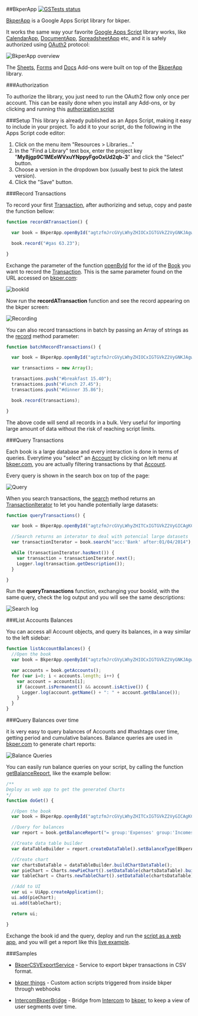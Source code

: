[bkper]: http://about.bkper.com/
[bkper.com]: https://www.bkper.com

[Intercom]: https://www.intercom.io/

[Google Apps Script]: https://developers.google.com/apps-script/
[OAuth2]: http://oauth.net/
[authorization script]: https://script.google.com/macros/s/AKfycbz8F5FGTTW72pQBfDvGjEB4eglVmOfhG_a9Qb3EXYjVo5IICg/exec

[BkperApp]: http://developers.bkper.com/docs/BkperApp
[Book]: http://developers.bkper.com/docs/BkperApp/Book.html
[Account]: http://developers.bkper.com/docs/BkperApp/Account.html
[Transaction]: http://developers.bkper.com/docs/BkperApp/Transaction.html
[TransactionIterator]: http://developers.bkper.com/docs/BkperApp/TransactionIterator.html

[record]: http://developers.bkper.com/docs/BkperApp/Book.html#record
[search]: http://developers.bkper.com/docs/BkperApp/Book.html#search
[openById]: http://developers.bkper.com/docs/BkperApp/global.html#openById
[getBalanceReport]: http://developers.bkper.com/docs/BkperApp/Book.html#getBalanceReport

[CalendarApp]: https://developers.google.com/apps-script/reference/calendar/calendar-app
[DocumentApp]: https://developers.google.com/apps-script/reference/document/document-app
[SpreadsheetApp]: https://developers.google.com/apps-script/reference/spreadsheet/spreadsheet-app

[Sheets]: https://chrome.google.com/webstore/detail/bkper/cgjnibofbefehaeeadeomaffglgfpkfl
[Docs]: https://chrome.google.com/webstore/detail/bkper/cdialfondjmoflglobnohjcbicdhcaaj
[Forms]: https://chrome.google.com/webstore/detail/bkper/hfhnjepoehncolldclpdddgccibbpeda

##BkperApp [![GSTests status](http://gs-tests-status.appspot.com/badge.svg?project=BkperApp&organization=bkper)](https://script.google.com/macros/s/AKfycbyWJJFIwoqnNudRMGse18qVNWw5aa7g03-iLmL_rjqO8mg-MjI/exec?project=BkperApp&organization=bkper)

[BkperApp] is a Google Apps Script library for bkper.

It works the same way your favorite [Google Apps Script] library works, like [CalendarApp], [DocumentApp], [SpreadsheetApp] etc, and it is safely authorized using [OAuth2] protocol:

![BkperApp overview](http://developers.bkper.com/images/docs/BkperApp-overview.png)

The [Sheets], [Forms] and [Docs] Add-ons were built on top of the [BkperApp] library.



###Authorization

To authorize the library, you just need to run the OAuth2 flow only once per account. This can be easily done when you install any Add-ons, or by clicking and running this [authorization script]



###Setup
This library is already published as an Apps Script, making it easy to include in your project. To add it to your script, do the following in the Apps Script code editor:

1. Click on the menu item "Resources > Libraries..."
2. In the "Find a Library" text box, enter the project key "**My8jgp9C1MEeWVxuYNppyFgoOxUd2qb-3**" and click the "Select" button.
3. Choose a version in the dropdown box (usually best to pick the latest version).
4. Click the "Save" button.



###Record Transactions

To record your first [Transaction], after authorizing and setup, copy and paste the function bellow:

```javascript
function recordATransaction() {

  var book = BkperApp.openById("agtzfmJrcGVyLWhyZHIOCxIGTGVkZ2VyGNKJAgw");

  book.record("#gas 63.23");

}
```
Exchange the parameter of the function [openById] for the id of the [Book] you want to record the [Transaction]. This is the same parameter found on the URL accessed on [bkper.com]:

![bookId](http://developers.bkper.com/images/docs/bookId.png)

Now run the **recordATransaction** function and see the record appearing on the bkper screen:

![Recording](http://developers.bkper.com/images/docs/recording.png)


You can also record transactions in batch by passing an Array of strings as the [record] method parameter:

```javascript
function batchRecordTransactions() {

  var book = BkperApp.openById("agtzfmJrcGVyLWhyZHIOCxIGTGVkZ2VyGNKJAgw");

  var transactions = new Array();

  transactions.push("#breakfast 15.40");
  transactions.push("#lunch 27.45");
  transactions.push("#dinner 35.86");

  book.record(transactions);

}
```
The above code will send all records in a bulk. Very useful for importing large amount of data without the risk of reaching script limits.





###Query Transactions

Each book is a large database and every interaction is done in terms of queries. Everytime you "select" an [Account] by clicking on left menu at [bkper.com], you are actually filtering transactions by that [Account].

Every query is shown in the search box on top of the page:

![Query](http://developers.bkper.com/images/docs/query.png)

When you search transactions, the [search] method returns an [TransactionIterator] to let you handle potentially large datasets:

```javascript
function queryTransactions() {

  var book = BkperApp.openById("agtzfmJrcGVyLWhyZHITCxIGTGVkZ2VyGICAgKCtg6MLDA");

  //Search returns an interator to deal with potencial large datasets
  var transactionIterator = book.search("acc:'Bank' after:01/04/2014");

  while (transactionIterator.hasNext()) {
    var transaction = transactionIterator.next();
    Logger.log(transaction.getDescription());
  }

}
```

Run the **queryTransactions** function, exchanging your bookId, with the same query, check the log output and you will see the same descriptions:

![Search log](http://developers.bkper.com/images/docs/logSearch.png)



###List Accounts Balances

You can access all Account objects, and query its balances, in a way similar to the left sidebar:
```javascript
function listAccountBalances() {
  //Open the book
  var book = BkperApp.openById("agtzfmJrcGVyLWhyZHIOCxIGTGVkZ2VyGNKJAgw");

  var accounts = book.getAccounts();
  for (var i=0; i < accounts.length; i++) {
    var account = accounts[i];
    if (account.isPermanent() && account.isActive()) {
      Logger.log(account.getName() + ": " + account.getBalance());
    }
  }
}
```


###Query Balances over time

it is very easy to query balances of Accounts and #hashtags over time, getting period and cumulative balances. Balance queries are used in [bkper.com] to generate chart reports:

![Balance Queries](http://developers.bkper.com/images/docs/balanceQueries.png)

You can easily run balance queries on your script, by calling the function [getBalanceReport], like the example bellow:
```javascript
/**
Deploy as web app to get the generated Charts
*/
function doGet() {

  //Open the book
  var book = BkperApp.openById("agtzfmJrcGVyLWhyZHITCxIGTGVkZ2VyGICAgKCtg6MLDA");

  //Query for balances
  var report = book.getBalanceReport("= group:'Expenses' group:'Incomes' after:01/2014 before:02/2014");

  //Create data table builder
  var dataTableBuilder = report.createDataTable().setBalanceType(BkperApp.BalanceType.TOTAL);

  //Create chart
  var chartsDataTable = dataTableBuilder.buildChartDataTable();
  var pieChart = Charts.newPieChart().setDataTable(chartsDataTable).build();
  var tableChart = Charts.newTableChart().setDataTable(chartsDataTable).build();

  //Add to UI
  var ui = UiApp.createApplication();
  ui.add(pieChart);
  ui.add(tableChart);

  return ui;

}
```

Exchange the book id and the query, deploy and run the [script as a web app](https://developers.google.com/apps-script/execution_web_apps), and you will get a report like this [live example](https://script.google.com/macros/s/AKfycbxm2ezSE16D2pcuc3Hr-R8gFEZ7q_i8r55WHCsaFcH4ugwZ2cM/exec).



###Samples

- [BkperCSVExportService](https://github.com/bkper/BkperCSVExportService) - Service to export bkper transactions in CSV format.

- [bkper things](https://github.com/oshliaer/bkper/tree/master/bkper%20things) - Custom action scripts triggered from inside bkper through webhooks

- [IntercomBkperBridge](https://github.com/bkper/IntercomBkperBridge) - Bridge from [Intercom] to [bkper], to keep a view of user segments over time.
